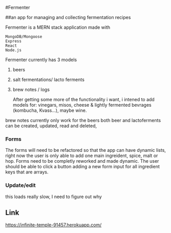 #Fermenter

##an app for managing and collecting fermentation recipes

Fermenter is a MERN stack application made with
   
    MongoDB/Mongoose
    Express 
    React 
    Node.js

Fermenter currently has 3 models 
1. beers
2. salt fermentations/ lacto ferments
3. brew notes / logs 
   
   After getting some more of the functionality i want, i intened to add models for: vinegars, misos, cheese & lightly fermented bevrages (kombucha, Kvass...), maybe wine.

brew notes currently only work for the beers
both beer and lactoferments can be created, updated, read and deleted, 

### Forms

The forms will need to be refactored so that the app can have dynamic lists, right now the user is only able to add one main ingreident, spice, malt or hop. Forms need to be completly reworked and made dynamic. 
The user should be able to click a button adding a new form input for all ingredient keys that are arrays.

### Update/edit

this loads really slow, I need to figure out why

## Link 

https://infinite-temple-91457.herokuapp.com/


 




